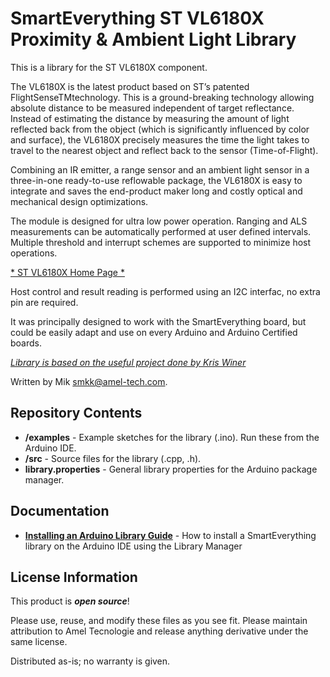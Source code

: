 SmartEverything ST VL6180X  Proximity & Ambient Light Library
=============================================================

This is a library for the ST VL6180X component.

The VL6180X is the latest product based on ST’s patented FlightSenseTMtechnology. 
This is a ground-breaking technology allowing absolute distance to be measured independent of target reflectance. 
Instead of estimating the distance by measuring the amount of light reflected back from the object 
(which is significantly influenced by color and surface), the VL6180X precisely measures the time the light takes 
to travel to the nearest object and reflect back to the sensor (Time-of-Flight).

Combining an IR emitter, a range sensor and an ambient light sensor in a three-in-one ready-to-use reflowable package,
the VL6180X is easy to integrate and saves the end-product maker long and costly optical and mechanical design optimizations.

The module is designed for ultra low power operation.
Ranging and ALS measurements can be automatically performed at user defined intervals.
Multiple threshold and interrupt schemes are supported to minimize host operations.


[* ST VL6180X Home Page *](http://www.st.com/web/catalog/mmc/FM132/SC626/PF260441?icmp=pf260441_pron_p3609p_sep2014&sc=proximitysensor)

Host control and result reading is performed using an I2C interfac, no extra pin are required.

It was principally designed to work with the SmartEverything board, but could
be easily adapt and use on every Arduino and Arduino Certified boards.

[*Library is based on the useful project done by Kris Winer*](https://github.com/kriswiner/VL6180X)

Written by Mik <smkk@amel-tech.com>.  

Repository Contents 
-------------------

* **/examples** - Example sketches for the library (.ino). Run these from the Arduino IDE. 
* **/src** - Source files for the library (.cpp, .h).
* **library.properties** - General library properties for the Arduino package manager.

Documentation
--------------

* **[Installing an Arduino Library Guide](http://www.arduino.cc/en/Guide/Libraries#toc3)** - How to install a SmartEverything library on the Arduino IDE using the Library Manager


License Information
-------------------

This product is _**open source**_! 

Please use, reuse, and modify these files as you see fit. Please maintain
attribution to Amel Tecnologie and release anything derivative under the same license.

Distributed as-is; no warranty is given.